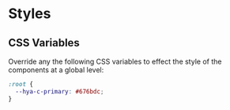 # Styles

## CSS Variables

Override any the following CSS variables to effect the style of the components at a global level:

```css
:root {
  --hya-c-primary: #676bdc;
}
```
